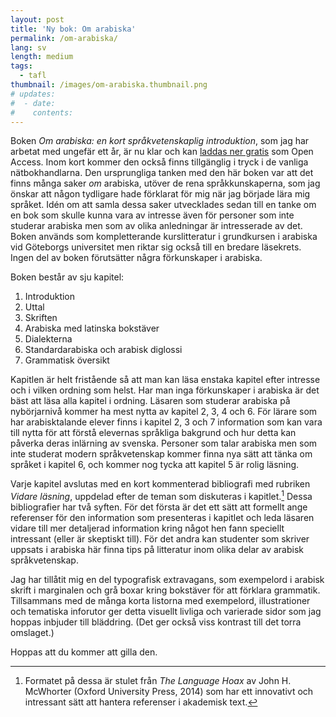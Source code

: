 ```yaml
---
layout: post
title: 'Ny bok: Om arabiska'
permalink: /om-arabiska/
lang: sv
length: medium
tags:
  - tafl
thumbnail: /images/om-arabiska.thumbnail.png
# updates: 
#  - date:
#    contents:
---
```


Boken *Om arabiska: en kort språkvetenskaplig introduktion*, som jag har arbetat med ungefär ett år, är nu klar och kan [laddas ner gratis](https://gupea.ub.gu.se/bitstream/handle/2077/76851/om-arabiska.pdf) som Open Access. Inom kort kommer den också finns tillgänglig i tryck i de vanliga nätbokhandlarna. Den ursprungliga tanken med den här boken var att det finns många saker *om* arabiska, utöver de rena språkkunskaperna, som jag önskar att någon tydligare hade förklarat för mig när jag började lära mig språket. Idén om att samla dessa saker utvecklades sedan till en tanke om en bok som skulle kunna vara av intresse även för personer som inte studerar arabiska men som av olika anledningar är intresserade av det. Boken används som kompletterande kurslitteratur i grundkursen i arabiska vid Göteborgs universitet men riktar sig också till en bredare läsekrets. Ingen del av boken förutsätter några förkunskaper i arabiska.

Boken består av sju kapitel:

1. Introduktion
2. Uttal
3. Skriften
4. Arabiska med latinska bokstäver
5. Dialekterna
6. Standardarabiska och arabisk diglossi
7. Grammatisk översikt

Kapitlen är helt fristående så att man kan läsa enstaka kapitel efter intresse och i vilken ordning som helst. Har man inga förkunskaper i arabiska är det bäst att läsa alla kapitel i ordning. Läsaren som studerar arabiska på nybörjarnivå kommer ha mest nytta av kapitel 2, 3, 4 och&nbsp;6. För lärare som har arabisktalande elever finns i kapitel 2, 3 och&nbsp;7 information som kan vara till nytta för att förstå elevernas språkliga bakgrund och hur detta kan påverka deras inlärning av svenska. Personer som talar arabiska men som inte studerat modern språkvetenskap kommer finna nya sätt att tänka om språket i kapitel&nbsp;6, och kommer nog tycka att kapitel&nbsp;5 är rolig läsning.

Varje kapitel avslutas med en kort kommenterad bibliografi med rubriken *Vidare läsning*, uppdelad efter de teman som diskuteras i kapitlet.[^mcwhorter] Dessa bibliografier har två syften. För det första är det ett  sätt att formellt ange referenser för den information som presenteras i kapitlet och leda läsaren vidare till mer detaljerad information kring något hen fann speciellt intressant (eller är skeptiskt till). För det andra kan studenter som skriver uppsats i arabiska här finna tips på litteratur inom olika delar av arabisk språkvetenskap.

[^mcwhorter]: Formatet på dessa är stulet från *The Language Hoax* av John H. McWhorter (Oxford University Press, 2014) som har ett innovativt och intressant sätt att hantera referenser i akademisk text.

Jag har tillåtit mig en del typografisk extravagans, som exempelord i arabisk skrift i marginalen och grå boxar kring bokstäver för att förklara grammatik. Tillsammans med de många korta listorna med exempelord, illustrationer och tematiska inforutor ger detta visuellt livliga och varierade sidor som jag hoppas inbjuder till bläddring. (Det ger också viss kontrast till det torra omslaget.)

Hoppas att du kommer att gilla den.
